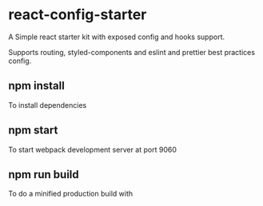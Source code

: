 # react-config-starter
A Simple react starter kit with exposed config and hooks support.

Supports routing, styled-components and eslint and prettier best practices config.

## npm install
To install dependencies

## npm start
To start webpack development server at port 9060

## npm run build
To do a minified production build with 
